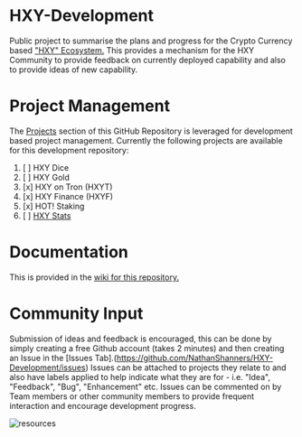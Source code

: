 # HXY-Development
Public project to summarise the plans and progress for the Crypto Currency based ["HXY" Ecosystem.](https://hxy.business/)  This provides a mechanism for the HXY Community to provide feedback on currently deployed capability and also to provide ideas of new capability.

# Project Management
The [Projects](https://github.com/NathanShanners/HXY-Development/projects) section of this GitHub Repository is leveraged for development based project management.  Currently the following projects are available for this development repository:
  1. [ ] HXY Dice
  2. [ ] HXY Gold
  3. [x] HXY on Tron (HXYT)
  4. [x] HXY Finance (HXYF)
  5. [x] HOT! Staking
  6. [ ] [HXY Stats]((https://github.com/NathanShanners/HXY-Development/projects/1))

# Documentation
This is provided in the [wiki for this repository.](https://github.com/NathanShanners/HXY-Development/wiki)

# Community Input
Submission of ideas and feedback is encouraged, this can be done by simply creating a free Github account (takes 2 minutes) and then creating an Issue in the [Issues Tab].(https://github.com/NathanShanners/HXY-Development/issues)  Issues can be attached to projects they relate to and also have labels applied to help indicate what they are for - i.e. "Idea", "Feedback", "Bug", "Enhancement" etc.  Issues can be commented on by Team members or other community members to provide frequent interaction and encourage development progress.

![resources](https://gdoc.pub/doc/e/2PACX-1vQhiFQq5noxNpGroHNoX2O6y5xZK8yzSRDGSWP2fbpZVq5nkgOxoDHSVO_O6xITG_4xa5--f-T5V9c6)
